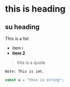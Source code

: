 # this is heading

## su heading

This is a list
- item i
- **item 2**

> this is a quote

```
Note: This is imt.
```
```js
const a = "this is string";
```
